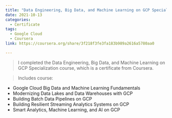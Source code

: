 ```yaml
---
title: "Data Engineering, Big Data, and Machine Learning on GCP Specialization"
date: 2021-10-13
categories:
  - Certificate
tags:
  - Google Cloud
  - Coursera
link: https://coursera.org/share/3f218f3fe3fa183b989a2616a5780aa0

---
```

>I completed the Data Engineering, Big Data, and Machine Learning on GCP Specialization course, which is a certificate from Coursera.

>Includes course:
  * Google Cloud Big Data and Machine Learning Fundamentals
  * Modernizing Data Lakes and Data Warehouses with GCP
  * Building Batch Data Pipelines on GCP
  * Building Resilient Streaming Analytics Systems on GCP
  * Smart Analytics, Machine Learning, and AI on GCP
